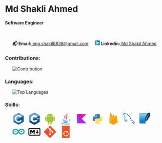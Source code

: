 # Md Shakli Ahmed
#### Software Engineer
<br>
<ul><p> <b>📬 Email:</b><a href="mailto:eng.shakil8838@gmail.com"> eng.shakil8838@gmail.com</a> &emsp; <img src="https://github.com/devicons/devicon/blob/master/icons/linkedin/linkedin-original.svg" title="Md Shakil Ahmeds Linkedin" alt="Md Shakil Ahmeds Linkedin" width="16" height="16"><b> Linkedin:</b><a href="https://linkedin.com/in/shakil8838"> Md Shakil Ahmed</a></p></ul>

### Contributions:
<ul><img src="http://github-readme-streak-stats.herokuapp.com?user=shakil8838&theme=dark&background=0d1117" alt="Contribution" title="My Contribution"></ul>

### Languages:
<ul><!---[![Top Languages](https://github-readme-stats.vercel.app/api/top-langs/?username=shakil8838&layout=compact&theme=vision-friendly-dark)](https://github.com/anuraghazra/github-readme-stats)--->
<img src="https://github-readme-stats.vercel.app/api/top-langs/?username=shakil8838&layout=compact&theme=vision-friendly-dark" alt="Top Languages" title="Top Languages Used by Md Shakil Ahmed"></ul>

### Skills:
<ul><p>
<img src="https://github.com/devicons/devicon/blob/master/icons/c/c-original.svg" title="C" alt="C" width="40" height="40"/> &nbsp;
<img src="https://github.com/devicons/devicon/blob/master/icons/cplusplus/cplusplus-original.svg" title="C++" alt="C++" width="40" height="40"/> &nbsp;
<img src="https://github.com/devicons/devicon/blob/master/icons/android/android-original.svg" title="Android" alt="Android" width="40" height="40"/> &nbsp;
<img src="https://github.com/devicons/devicon/blob/master/icons/java/java-original.svg" title="Java" alt="Java" width="40" height="40"/> &nbsp;
<img src="https://github.com/devicons/devicon/blob/master/icons/kotlin/kotlin-original.svg" title="Kotlin" alt="Kotlin" width="40" height="40"/> &nbsp;
<img src="https://github.com/devicons/devicon/blob/master/icons/python/python-original.svg" title="Python" alt="Python" width="40" height="40"/> &nbsp;
<img src="https://github.com/devicons/devicon/blob/master/icons/firebase/firebase-plain.svg" title="Firebase" alt="Firebase" width="40" height="40"/> &nbsp;
<img src="https://github.com/devicons/devicon/blob/master/icons/mysql/mysql-original.svg" title="MySQL" alt="MySQL" width="40" height="40"/> &nbsp;
<img src="https://github.com/devicons/devicon/blob/master/icons/sqlite/sqlite-original.svg" title="SQLite" alt="SQLite" width="40" height="40"/> &nbsp;
<img src="https://github.com/devicons/devicon/blob/master/icons/arduino/arduino-original.svg" title="Arduino" alt="Arduino" width="40" height="40"/> &nbsp;
  <img src="https://github.com/devicons/devicon/blob/master/icons/markdown/markdown-original.svg" title="Markdown" alt="Markdown" width="40" height="40"/> &nbsp;
<img src="https://github.com/devicons/devicon/blob/master/icons/git/git-original.svg" title="Git" alt="Git" width="40" height="40"/> &nbsp;
<img src="https://github.com/devicons/devicon/blob/master/icons/ubuntu/ubuntu-plain.svg" title="Ubuntu" alt="Ubuntu" width="40" height="40"/> &nbsp;
</p>
</ul>
<!---
shakil8838/shakil8838 is a ✨ special ✨ repository because its `README.md` (this file) appears on your GitHub profile.
You can click the Preview link to take a look at your changes.
--->
